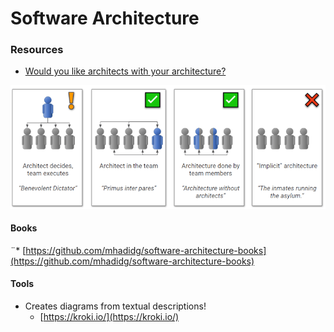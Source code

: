 # Software Architecture

### Resources

* [Would you like architects with your architecture?](https://architectelevator.com/architecture/organizing-architecture/)

![](../.gitbook/assets/image%20%28635%29.png)

#### Books

¨\* [https://github.com/mhadidg/software-architecture-books](https://github.com/mhadidg/software-architecture-books)

#### Tools

* Creates diagrams from textual descriptions!
  * [https://kroki.io/](https://kroki.io/)

